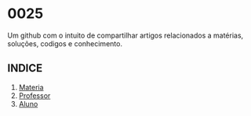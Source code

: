 # 0025
Um github com o intuito de compartilhar artigos relacionados a matérias, soluções, codigos e conhecimento.

## INDICE
 
1. [Materia](https://github.com/3rdglaz/0025/tree/main/MATERIA)
2. [Professor](https://github.com/3rdglaz/0025/tree/main/PROFESSOR)
3. [Aluno](https://github.com/3rdglaz/0025/tree/main/ALUNOS)
